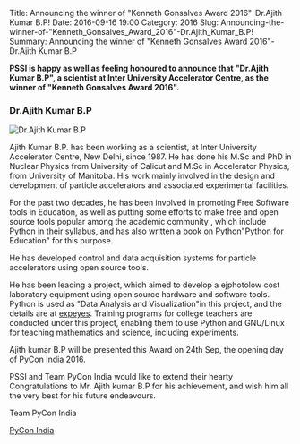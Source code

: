 Title: Announcing the winner of "Kenneth Gonsalves Award 2016"-Dr.Ajith Kumar B.P!
Date: 2016-09-16 19:00
Category: 2016
Slug: Announcing-the-winner-of-"Kenneth_Gonsalves_Award_2016"-Dr.Ajith_Kumar_B.P!
Summary: Announcing the winner of "Kenneth Gonsalves Award 2016"-Dr.Ajith Kumar B.P


**PSSI is happy as well as feeling honoured to announce that "Dr.Ajith Kumar B.P", a scientist at Inter University Accelerator Centre, as the winner of "Kenneth Gonsalves Award 2016".**

### Dr.Ajith Kumar B.P


![Dr.Ajith Kumar B.P](https://in.pycon.org/2015/images/ajith.jpg)

 Ajith Kumar B.P. has been working as a scientist, at Inter University Accelerator Centre, New Delhi, since 1987. He has done his M.Sc and PhD in Nuclear Physics from University of Calicut and M.Sc in Accelerator Physics, from University of Manitoba.  His work mainly involved in the design and development of particle accelerators and associated experimental facilities.

For the past two decades, he has been involved in promoting Free Software tools in Education, as well as putting some efforts to make free and open source tools popular among the academic community , which include Python in their syllabus, and has also written a book on Python"Python for Education" for this purpose.

He has developed control and data acquisition systems for particle accelerators using open source tools.

He has been leading a project, which aimed to develop a ejphotolow cost laboratory equipment using open source hardware and software tools. Python is used as "Data Analysis and Visualization"in this project, and the details are at [expeyes](expeyes.in). Training programs for college teachers are conducted under this project, enabling them to use Python and GNU/Linux for teaching mathematics and science, including experiments.

Ajith kumar B.P will be presented this Award on 24th Sep, the opening day of PyCon India 2016.

PSSI and Team PyCon India would like to extend their hearty Congratulations to Mr. Ajith kumar B.P for his achievement, and wish him all the very best for his future endeavours.

Team PyCon India

[PyCon India](https://in.pycon.org/2016/)

